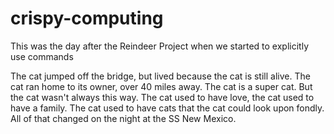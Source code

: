 # crispy-computing
This was the day after the Reindeer Project when we started to explicitly use commands

The cat jumped off the bridge, but lived because the cat is still alive. The cat ran home to its owner, over 40 miles away. The cat is a super cat. But the cat wasn't always this way. The cat used to have love, the cat used to have a family. The cat used to have cats that the cat could look upon fondly. All of that changed on the night at the SS New Mexico.
